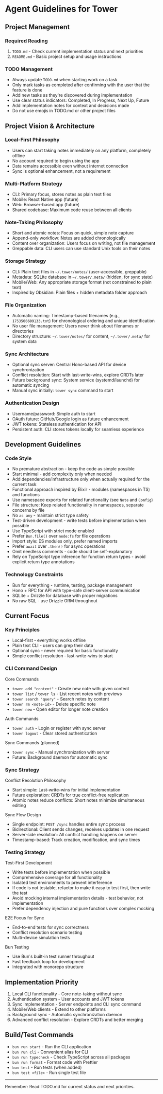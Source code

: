 # Agent Guidelines for Tower

## Project Management

### Required Reading

1. `TODO.md` - Check current implementation status and next priorities
2. `README.md` - Basic project setup and usage instructions

### TODO Management

- Always update `TODO.md` when starting work on a task
- Only mark tasks as completed after confirming with the user that the feature is done
- Add new tasks as they're discovered during implementation
- Use clear status indicators: Completed, In Progress, Next Up, Future
- Add implementation notes for context and decisions made
- Do not use emojis in TODO.md or other project files

## Project Vision & Architecture

### Local-First Philosophy

- Users can start taking notes immediately on any platform, completely offline
- No account required to begin using the app
- Data remains accessible even without internet connection
- Sync is optional enhancement, not a requirement

### Multi-Platform Strategy

- CLI: Primary focus, stores notes as plain text files
- Mobile: React Native app (future)
- Web: Browser-based app (future)
- Shared codebase: Maximum code reuse between all clients

### Note-Taking Philosophy

- Short and atomic notes: Focus on quick, simple note capture
- Append-only workflow: Notes are added chronologically
- Content over organization: Users focus on writing, not file management
- Greppable data: CLI users can use standard Unix tools on their notes

### Storage Strategy

- CLI: Plain text files in `~/.tower/notes/` (user-accessible, greppable)
- Metadata: SQLite database in `~/.tower/.meta/` (hidden, for sync state)
- Mobile/Web: Any appropriate storage format (not constrained to plain text)
- Inspired by Obsidian: Plain files + hidden metadata folder approach

### File Organization

- Automatic naming: Timestamp-based filenames (e.g., `1753506609133.txt`) for chronological ordering and unique identification
- No user file management: Users never think about filenames or directories
- Directory structure: `~/.tower/notes/` for content, `~/.tower/.meta/` for system data

### Sync Architecture

- Optional sync server: Central Hono-based API for device synchronization
- Conflict resolution: Start with last-write-wins, explore CRDTs later
- Future background sync: System service (systemd/launchd) for automatic syncing
- Manual sync initially: `tower sync` command to start

### Authentication Design

- Username/password: Simple auth to start
- OAuth future: GitHub/Google login as future enhancement
- JWT tokens: Stateless authentication for API
- Persistent auth: CLI stores tokens locally for seamless experience

## Development Guidelines

### Code Style

- No premature abstraction - keep the code as simple possible
- Start minimal - add complexity only when needed
- Add dependencies/infrastructure only when actually required for the current task
- Functional approach inspired by Elixir - modules (namespaces in TS) and functions
- Use namespace exports for related functionality (see `Note` and `Config`)
- File structure: Keep related functionality in namespaces, separate concerns by file
- No `as any` - maintain strict type safety
- Test-driven development - write tests before implementation when possible
- Use TypeScript with strict mode enabled
- Prefer `Bun.file()` over `node:fs` for file operations
- Import style: ES modules only, prefer named imports
- Prefer `await` over `.then()` for async operations
- Omit needless comments - code should be self-explanatory
- Rely on TypeScript type inference for function return types - avoid explicit return type annotations

### Technology Constraints

- Bun for everything - runtime, testing, package management
- Hono + RPC for API with type-safe client-server communication
- SQLite + Drizzle for database with proper migrations
- No raw SQL - use Drizzle ORM throughout

## Current Focus

### Key Principles

- Local-first - everything works offline
- Plain text CLI - users can grep their data
- Optional sync - never required for basic functionality
- Simple conflict resolution - last-write-wins to start

### CLI Command Design

Core Commands

- `tower add "content"` - Create new note with given content
- `tower list` / `tower ls` - List recent notes with previews
- `tower search "query"` - Search notes by content
- `tower rm <note-id>` - Delete specific note
- `tower new` - Open editor for longer note creation

Auth Commands

- `tower auth` - Login or register with sync server
- `tower logout` - Clear stored authentication

Sync Commands (planned)

- `tower sync` - Manual synchronization with server
- Future: Background daemon for automatic sync

### Sync Strategy

Conflict Resolution Philosophy

- Start simple: Last-write-wins for initial implementation
- Future exploration: CRDTs for true conflict-free replication
- Atomic notes reduce conflicts: Short notes minimize simultaneous editing

Sync Flow Design

- Single endpoint: `POST /sync` handles entire sync process
- Bidirectional: Client sends changes, receives updates in one request
- Server-side resolution: All conflict handling happens on server
- Timestamp-based: Track creation, modification, and sync times

### Testing Strategy

Test-First Development

- Write tests before implementation when possible
- Comprehensive coverage for all functionality
- Isolated test environments to prevent interference
- If code is not testable, refactor to make it easy to test first, then write the test
- Avoid mocking internal implementation details - test behavior, not implementation
- Prefer dependency injection and pure functions over complex mocking

E2E Focus for Sync

- End-to-end tests for sync correctness
- Conflict resolution scenario testing
- Multi-device simulation tests

Bun Testing

- Use Bun's built-in test runner throughout
- Fast feedback loop for development
- Integrated with monorepo structure

## Implementation Priority

1. Local CLI functionality - Core note-taking without sync
2. Authentication system - User accounts and JWT tokens
3. Sync implementation - Server endpoints and CLI sync command
4. Mobile/Web clients - Extend to other platforms
5. Background sync - Automatic synchronization daemon
6. Advanced conflict resolution - Explore CRDTs and better merging

## Build/Test Commands

- `bun run start` - Run the CLI application
- `bun run cli` - Convenient alias for CLI
- `bun run typecheck` - Check TypeScript across all packages
- `bun run format` - Format code with Prettier
- `bun test` - Run tests (when added)
- `bun test <file>` - Run single test file

---

Remember: Read TODO.md for current status and next priorities.
